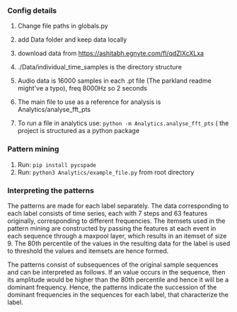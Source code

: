 ### Config details 

1. Change file paths in globals.py
2. add Data folder and keep data locally
3. download data from https://ashitabh.egnyte.com/fl/qdZlXcXLxa

4. ./Data/individual_time_samples is the directory structure
5. Audio data is 16000 samples in each .pt file (The parkland readme might've a typo), freq 8000Hz so 2 seconds
6. The main file to use as a reference for analysis is Analytics/analyse_fft_pts
7. To run a file in analytics use: ```python -m Analytics.analyse_fft_pts``` ( the project is structured as a python package

### Pattern mining
1. Run: ```pip install pycspade```
2. Run: ```python3 Analytics/example_file.py``` from root directory

### Interpreting the patterns
The patterns are made for each label separately. The data corresponding to each label consists of time series, each with 7 steps and 63 features originally, corresponding to different frequencies. The itemsets used in the pattern mining are constructed by passing the features at each event in each sequence through a maxpool layer, which results in an itemset of size 9. The 80th percentile of the values in the resulting data for the label is used to threshold the values and itemsets are hence formed. 

The patterns consist of subsequences of the original sample sequences and can be interpreted as follows. If an value occurs in the sequence, then its amplitude would be higher than the 80th percentile and hence it will be a dominant frequency. Hence, the patterns indicate the succession of the dominant frequencies in the sequences for each label, that characterize the label.